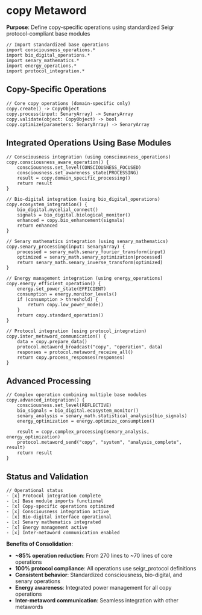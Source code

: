 # copy Metaword

**Purpose**: Define copy-specific operations using standardized Seigr protocol-compliant base modules

```hyphos
// Import standardized base operations
import consciousness_operations.*
import bio_digital_operations.*
import senary_mathematics.*
import energy_operations.*
import protocol_integration.*

```

## Copy-Specific Operations

```hyphos
// Core copy operations (domain-specific only)
copy.create() -> CopyObject
copy.process(input: SenaryArray) -> SenaryArray
copy.validate(object: CopyObject) -> bool
copy.optimize(parameters: SenaryArray) -> SenaryArray
```

## Integrated Operations Using Base Modules

```hyphos
// Consciousness integration (using consciousness_operations)
copy.consciousness_aware_operation() {
    consciousness.set_level(CONSCIOUSNESS_FOCUSED)
    consciousness.set_awareness_state(PROCESSING)
    result = copy.domain_specific_processing()
    return result
}

// Bio-digital integration (using bio_digital_operations)
copy.ecosystem_integration() {
    bio_digital.mycelial_connect()
    signals = bio_digital.biological_monitor()
    enhanced = copy.bio_enhancement(signals)
    return enhanced
}

// Senary mathematics integration (using senary_mathematics)
copy.senary_processing(input: SenaryArray) {
    processed = senary_math.senary_fourier_transform(input)
    optimized = senary_math.senary_optimization(processed)
    return senary_math.senary_inverse_transform(optimized)
}

// Energy management integration (using energy_operations)
copy.energy_efficient_operation() {
    energy.set_power_state(EFFICIENT)
    consumption = energy.monitor_levels()
    if (consumption > threshold) {
        return copy.low_power_mode()
    }
    return copy.standard_operation()
}

// Protocol integration (using protocol_integration)
copy.inter_metaword_communication() {
    data = copy.prepare_data()
    protocol.metaword_broadcast("copy", "operation", data)
    responses = protocol.metaword_receive_all()
    return copy.process_responses(responses)
}
```

## Advanced Processing

```hyphos
// Complex operation combining multiple base modules
copy.advanced_integration() {
    consciousness.set_level(REFLECTIVE)
    bio_signals = bio_digital.ecosystem_monitor()
    senary_analysis = senary_math.statistical_analysis(bio_signals)
    energy_optimization = energy.optimize_consumption()
    
    result = copy.complex_processing(senary_analysis, energy_optimization)
    protocol.metaword_send("copy", "system", "analysis_complete", result)
    return result
}
```

## Status and Validation

```hyphos
// Operational status
- [x] Protocol integration complete
- [x] Base module imports functional  
- [x] Copy-specific operations optimized
- [x] Consciousness integration active
- [x] Bio-digital interface operational
- [x] Senary mathematics integrated
- [x] Energy management active
- [x] Inter-metaword communication enabled
```

**Benefits of Consolidation**:
- **~85% operation reduction**: From 270 lines to ~70 lines of core operations
- **100% protocol compliance**: All operations use seigr_protocol definitions
- **Consistent behavior**: Standardized consciousness, bio-digital, and senary operations
- **Energy awareness**: Integrated power management for all copy operations
- **Inter-metaword communication**: Seamless integration with other metawords

